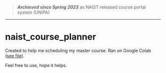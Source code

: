 > ***Archieved since Spring 2023*** as NAIST released course portal system (UNIPA)
---

# naist_course_planner

Created to help me scheduling my master course.
Ran on Google Colab ([see file](https://colab.research.google.com/drive/1iOR7CkLw8_Is4MjsKAht1xBDIStzLwBz?usp=sharing)).

Feel free to use, hope it helps.

